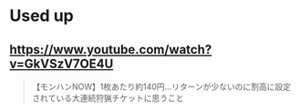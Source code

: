 # Used up

## https://www.youtube.com/watch?v=GkVSzV7OE4U

> 【モンハンNOW】1枚あたり約140円…リターンが少ないのに割高に設定されている大連続狩猟チケットに思うこと 
